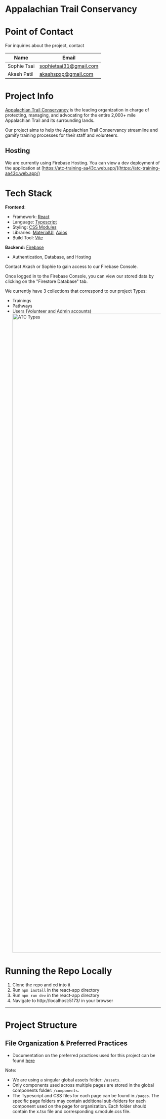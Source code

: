 # Appalachian Trail Conservancy

# Point of Contact

For inquiries about the project, contact

| Name        | Email                  |
| ----------- | ---------------------- |
| Sophie Tsai | sophietsai31@gmail.com |
| Akash Patil | akashspxp@gmail.com    |

# Project Info

[Appalachian Trail Conservancy](https://appalachiantrail.org/) is the leading organization in charge of protecting, managing, and advocating for the entire 2,000+ mile Appalachian Trail and its surrounding lands.

Our project aims to help the Appalachian Trail Conservancy streamline and gamify training processes for their staff and volunteers.

## Hosting

We are currently using Firebase Hosting. You can view a dev deployment of the application at [https://atc-training-aa43c.web.app/](https://atc-training-aa43c.web.app/)

# Tech Stack

**Frontend:**

- Framework: [React](https://react.dev/)
- Language: [Typescript](https://www.typescriptlang.org/docs/handbook/intro.html)
- Styling: [CSS Modules](https://github.com/css-modules/css-modules)
- Libraries: [MaterialUI](https://mui.com/material-ui/), [Axios](https://axios-http.com/docs/intro)
- Build Tool: [Vite](https://vitejs.dev/)

**Backend:** [Firebase](https://firebase.google.com/)

- Authentication, Database, and Hosting

Contact Akash or Sophie to gain access to our Firebase Console.

Once logged in to the Firebase Console, you can view our stored data by clicking on the "Firestore Database" tab.

We currently have 3 collections that correspond to our project Types:

- Trainings
- Pathways
- Users (Volunteer and Admin accounts)
  <img width="2064" alt="ATC Types" src="https://github.com/Hack4Impact-UMD/y-knot/assets/67646012/54581e4b-e962-4a81-8c1c-622e2ea13517">

# Running the Repo Locally

1. Clone the repo and cd into it
2. Run `npm install` in the react-app directory
3. Run `npm run dev` in the react-app directory
4. Navigate to http://localhost:5173/ in your browser

---

# Project Structure

## File Organization & Preferred Practices

- Documentation on the preferred practices used for this project can be found [here](https://github.com/Hack4Impact-UMD/appalachian-trail-conservancy/blob/main/preferred-practices.md)

Note:

- We are using a singular global assets folder: `/assets`.
- Only components used across multiple pages are stored in the global components folder: `/components`.
- The Typescript and CSS files for each page can be found in `/pages`. The specific page folders may contain additional sub-folders for each component used on the page for organization. Each folder should contain the x.tsx file and corresponding x.module.css file.
